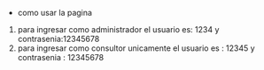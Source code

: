 * como usar la pagina
1) para ingresar como administrador el usuario es: 1234 y contrasenia:12345678
2) para ingresar como consultor unicamente el usuario es : 12345 y contrasenia : 12345678

